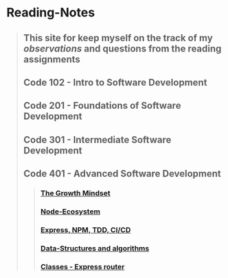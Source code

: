 # Reading-Notes
>
> ## This site for keep myself on **the track of my _observations_ and questions from the reading assignments**
>
> ## Code 102 - Intro to Software Development
> ## Code 201 - Foundations of Software Development
> ## Code 301 - Intermediate Software Development
> ## Code 401 - Advanced Software Development
>>  ### [The Growth Mindset](read-1.md)
>>   
>>  ### [Node-Ecosystem](Node-Ecosystem.md)
>>   
>> ###  [Express, NPM, TDD, CI/CD](Express.md)
>>   
>> ###  [Data-Structures and algorithms](Data-Structures.md)
>> 
>> ### [Classes - Express router](classes-router.md)
